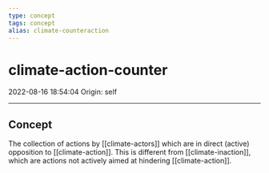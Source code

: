 ```yaml
---
type: concept
tags: concept
alias: climate-counteraction
---
```


# climate-action-counter

2022-08-16 18:54:04
Origin: self

---

## Concept

The collection of actions by [[climate-actors]] which are in direct (active) opposition to [[climate-action]]. This is different from [[climate-inaction]], which are actions not actively aimed at hindering [[climate-action]].
